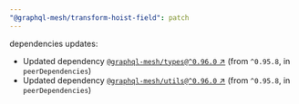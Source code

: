 ```yaml
---
"@graphql-mesh/transform-hoist-field": patch
---
```

dependencies updates:
  - Updated dependency [`@graphql-mesh/types@^0.96.0` ↗︎](https://www.npmjs.com/package/@graphql-mesh/types/v/0.96.0) (from `^0.95.8`, in `peerDependencies`)
  - Updated dependency [`@graphql-mesh/utils@^0.96.0` ↗︎](https://www.npmjs.com/package/@graphql-mesh/utils/v/0.96.0) (from `^0.95.8`, in `peerDependencies`)
